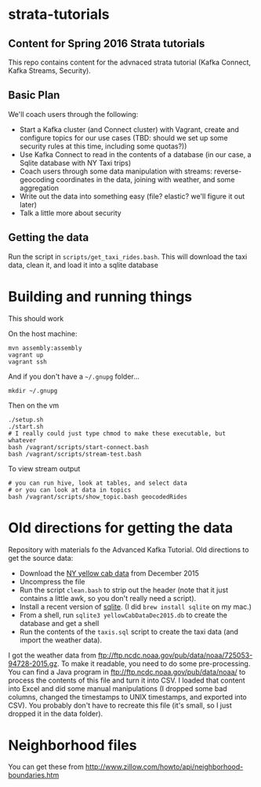 # strata-tutorials

Content for Spring 2016 Strata tutorials
----------------------------------------

This repo contains content for the advnaced strata tutorial (Kafka 
Connect, Kafka Streams, Security).

Basic Plan
----------
We'll coach users through the following:
* Start a Kafka cluster (and Connect cluster) with Vagrant, create and 
configure topics for our use cases (TBD: should we set up some security 
rules at this time, including some quotas?))
* Use Kafka Connect to read in the contents of a database (in our case, 
a Sqlite database with NY Taxi trips)
* Coach users through some data manipulation with streams: 
reverse-geocoding coordinates in the data, joining with weather, and 
some aggregation
* Write out the data into something easy (file? elastic? we'll figure 
it out later)
* Talk a little more about security

Getting the data
----------------

Run the script in ```scripts/get_taxi_rides.bash```. This will download
the taxi data, clean it, and load it into a sqlite database

Building and running things
===========================
This should work

On the host machine:

    mvn assembly:assembly
    vagrant up
    vagrant ssh
    
And if you don't have a ```~/.gnupg``` folder...

    mkdir ~/.gnupg

Then on the vm

    ./setup.sh
    ./start.sh
    # I really could just type chmod to make these executable, but whatever
    bash /vagrant/scripts/start-connect.bash
    bash /vagrant/scripts/stream-test.bash
        
To view stream output

    # you can run hive, look at tables, and select data
    # or you can look at data in topics
    bash /vagrant/scripts/show_topic.bash geocodedRides


Old directions for getting the data
===================================

Repository with materials fo the Advanced Kafka Tutorial. Old 
directions to get the source data:

* Download the [NY yellow cab data](http://www.nyc.gov/html/tlc/html/about/trip_record_data.shtml) from December 2015
* Uncompress the file
* Run the script ```clean.bash``` to strip out the header (note that
 it just contains a little awk, so you don't really need a script).
* Install a recent version of [sqlite](https://www.sqlite.org/download.html).
 (I did ```brew install sqlite``` on my mac.)
* From a shell, run ```sqlite3 yellowCabDataDec2015.db``` to create the
 database and get a shell 
* Run the contents of the ```taxis.sql``` script to create the taxi 
data (and import the weather data).

I got the weather data from ftp://ftp.ncdc.noaa.gov/pub/data/noaa/725053-94728-2015.gz. 
To make it readable, you need to do some pre-processing. You can find a
Java program in ftp://ftp.ncdc.noaa.gov/pub/data/noaa/ to process the
contents of this file and turn it into CSV. I loaded that content into
Excel and did some manual manipulations (I dropped some bad columns,
changed the timestamps to UNIX timestamps, and exported into CSV). You
probably don't have to recreate this file (it's small, so I just 
dropped it in the data folder).


Neighborhood files
==================
You can get these from http://www.zillow.com/howto/api/neighborhood-boundaries.htm
